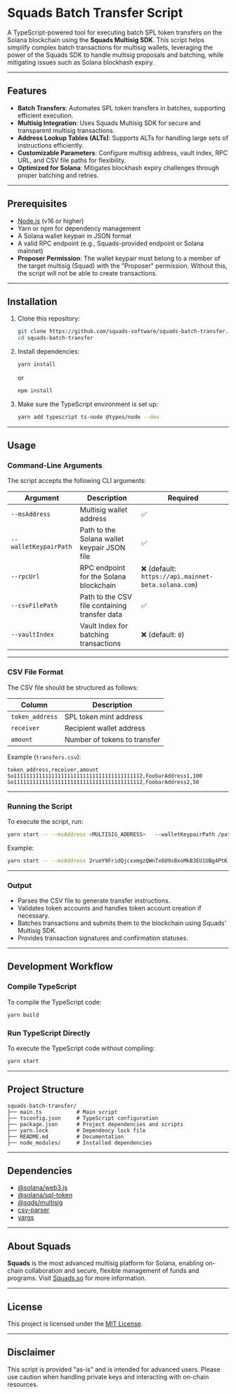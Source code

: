 
# Squads Batch Transfer Script

A TypeScript-powered tool for executing batch SPL token transfers on the Solana blockchain using the **Squads Multisig SDK**. This script helps simplify complex batch transactions for multisig wallets, leveraging the power of the Squads SDK to handle multisig proposals and batching, while mitigating issues such as Solana blockhash expiry.

---

## Features

- **Batch Transfers**: Automates SPL token transfers in batches, supporting efficient execution.
- **Multisig Integration**: Uses Squads Multisig SDK for secure and transparent multisig transactions.
- **Address Lookup Tables (ALTs)**: Supports ALTs for handling large sets of instructions efficiently.
- **Customizable Parameters**: Configure multisig address, vault index, RPC URL, and CSV file paths for flexibility.
- **Optimized for Solana**: Mitigates blockhash expiry challenges through proper batching and retries.

---

## Prerequisites

- [Node.js](https://nodejs.org/) (v16 or higher)
- Yarn or npm for dependency management
- A Solana wallet keypair in JSON format
- A valid RPC endpoint (e.g., Squads-provided endpoint or Solana mainnet)
- **Proposer Permission**: The wallet keypair must belong to a member of the target multisig (Squad) with the "Proposer" permission. Without this, the script will not be able to create transactions.

---

## Installation

1. Clone this repository:
   ```bash
   git clone https://github.com/squads-software/squads-batch-transfer.git
   cd squads-batch-transfer
   ```

2. Install dependencies:
   ```bash
   yarn install
   ```
   or
   ```bash
   npm install
   ```

3. Make sure the TypeScript environment is set up:
   ```bash
   yarn add typescript ts-node @types/node --dev
   ```

---

## Usage

### Command-Line Arguments

The script accepts the following CLI arguments:

| Argument             | Description                                   | Required |
|----------------------|-----------------------------------------------|----------|
| `--msAddress`        | Multisig wallet address                       | ✅       |
| `--walletKeypairPath`| Path to the Solana wallet keypair JSON file   | ✅       |
| `--rpcUrl`           | RPC endpoint for the Solana blockchain        | ❌ (default: `https://api.mainnet-beta.solana.com`) |
| `--csvFilePath`      | Path to the CSV file containing transfer data | ✅       |
| `--vaultIndex`       | Vault Index for batching transactions         | ❌ (default: `0`) |

---

### CSV File Format

The CSV file should be structured as follows:

| Column        | Description                           |
|---------------|---------------------------------------|
| `token_address` | SPL token mint address              |
| `receiver`      | Recipient wallet address            |
| `amount`        | Number of tokens to transfer        |

Example (`transfers.csv`):
```csv
token_address,receiver,amount
So11111111111111111111111111111111111111112,FoobarAddress1,100
So11111111111111111111111111111111111111112,FoobarAddress2,50
```

---

### Running the Script

To execute the script, run:
```bash
yarn start -- --msAddress <MULTISIG_ADDRESS>   --walletKeypairPath /path/to/keypair.json   --rpcUrl https://your.rpc.endpoint   --csvFilePath /path/to/transfers.csv   --vaultIndex <VAULT_INDEX>
```

Example:
```bash
yarn start -- --msAddress 2ruoY9FridQjcxxmgzQWnTx6U9sBxoMkB3EU1UBg4PtK   --walletKeypairPath ~/.config/solana/id.json   --csvFilePath ./transfers.csv   --vaultIndex 0
```

---

### Output

- Parses the CSV file to generate transfer instructions.
- Validates token accounts and handles token account creation if necessary.
- Batches transactions and submits them to the blockchain using Squads' Multisig SDK.
- Provides transaction signatures and confirmation statuses.

---

## Development Workflow

### Compile TypeScript
To compile the TypeScript code:
```bash
yarn build
```

### Run TypeScript Directly
To execute the TypeScript code without compiling:
```bash
yarn start
```

---

## Project Structure

```
squads-batch-transfer/
├── main.ts           # Main script
├── tsconfig.json     # TypeScript configuration
├── package.json      # Project dependencies and scripts
├── yarn.lock         # Dependency lock file
├── README.md         # Documentation
├── node_modules/     # Installed dependencies
```

---

## Dependencies

- [@solana/web3.js](https://github.com/solana-labs/solana-web3.js)
- [@solana/spl-token](https://github.com/solana-labs/solana-program-library)
- [@sqds/multisig](https://github.com/squads-software/multisig)
- [csv-parser](https://github.com/mafintosh/csv-parser)
- [yargs](https://github.com/yargs/yargs)

---

## About Squads

**Squads** is the most advanced multisig platform for Solana, enabling on-chain collaboration and secure, flexible management of funds and programs. Visit [Squads.so](https://squads.so) for more information.

---

## License

This project is licensed under the [MIT License](LICENSE).

---

## Disclaimer

This script is provided "as-is" and is intended for advanced users. Please use caution when handling private keys and interacting with on-chain resources.
